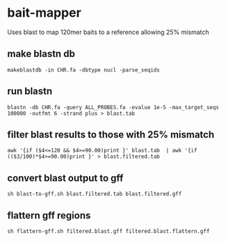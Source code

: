 # bait-mapper
Uses blast to map 120mer baits to a reference allowing 25% mismatch

## make blastn db
```makeblastdb -in CHR.fa -dbtype nucl -parse_seqids```

## run blastn
```blastn -db CHR.fa -query ALL_PROBES.fa -evalue 1e-5 -max_target_seqs 100000 -outfmt 6 -strand plus > blast.tab```

## filter blast results to those with 25% mismatch
```awk '{if ($4<=120 && $4>=90.00)print }' blast.tab  | awk '{if (($3/100)*$4>=90.00)print }' > blast.filtered.tab```

## convert blast output to gff
```sh blast-to-gff.sh blast.filtered.tab blast.filtered.gff```

## flattern gff regions
```sh flattern-gff.sh filtered.blast.gff filtered.blast.flattern.gff```
